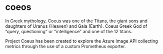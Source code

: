 # coeos
In Greek mythology, Coeus was one of the Titans, the giant sons and daughters of Uranus (Heaven) and Gaia (Earth). Coeus Greek God of “query, questioning” or “intelligence” and one of the 12 titans.

Project Coeus has been created to explore the Azure Image API collecting metrics through the use of a custom Prometheus exporter.